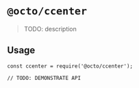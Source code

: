 # `@octo/ccenter`

> TODO: description

## Usage

```
const ccenter = require('@octo/ccenter');

// TODO: DEMONSTRATE API
```
